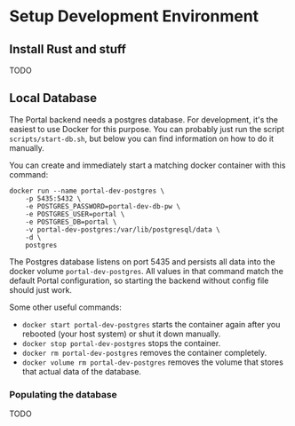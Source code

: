 # Setup Development Environment

## Install Rust and stuff

TODO


## Local Database

The Portal backend needs a postgres database.
For development, it's the easiest to use Docker for this purpose.
You can probably just run the script `scripts/start-db.sh`, but below you can find information on how to do it manually.

You can create and immediately start a matching docker container with this command:

```
docker run --name portal-dev-postgres \
    -p 5435:5432 \
    -e POSTGRES_PASSWORD=portal-dev-db-pw \
    -e POSTGRES_USER=portal \
    -e POSTGRES_DB=portal \
    -v portal-dev-postgres:/var/lib/postgresql/data \
    -d \
    postgres
```

The Postgres database listens on port 5435 and persists all data into the docker volume `portal-dev-postgres`.
All values in that command match the default Portal configuration, so starting the backend without config file should just work.

Some other useful commands:
- `docker start portal-dev-postgres` starts the container again after you rebooted (your host system) or shut it down manually.
- `docker stop portal-dev-postgres` stops the container.
- `docker rm portal-dev-postgres` removes the container completely.
- `docker volume rm portal-dev-postgres` removes the volume that stores that actual data of the database.


### Populating the database

TODO
